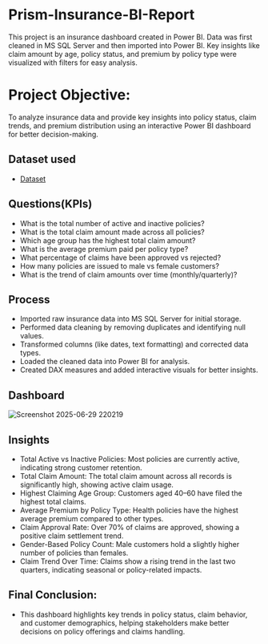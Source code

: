 # Prism-Insurance-BI-Report
This project is an insurance dashboard created in Power BI. Data was first cleaned in MS SQL Server and then imported into Power BI. Key insights like claim amount by age, policy status, and premium by policy type were visualized with filters for easy analysis.

# Project Objective:
To analyze insurance data and provide key insights into policy status, claim trends, and premium distribution using an interactive Power BI dashboard for better decision-making.

## Dataset used
- <a href="https://github.com/kunalkadu2001/Prism-Insurance-BI-Report/blob/main/InsuranceData.csv"> Dataset</a>

## Questions(KPIs)

- What is the total number of active and inactive policies?
- What is the total claim amount made across all policies?
- Which age group has the highest total claim amount?
- What is the average premium paid per policy type?
- What percentage of claims have been approved vs rejected?
- How many policies are issued to male vs female customers?
- What is the trend of claim amounts over time (monthly/quarterly)?

## Process

- Imported raw insurance data into MS SQL Server for initial storage.
- Performed data cleaning by removing duplicates and identifying null values.
- Transformed columns (like dates, text formatting) and corrected data types.
- Loaded the cleaned data into Power BI for analysis.
- Created DAX measures and added interactive visuals for better insights.


## Dashboard

![Screenshot 2025-06-29 220219](https://github.com/user-attachments/assets/7f62a26c-3a0b-4a18-a530-42fa763cef91)


## Insights

- Total Active vs Inactive Policies: Most policies are currently active, indicating strong customer retention.
- Total Claim Amount: The total claim amount across all records is significantly high, showing active claim usage.
- Highest Claiming Age Group: Customers aged 40–60 have filed the highest total claims.
- Average Premium by Policy Type: Health policies have the highest average premium compared to other types.
- Claim Approval Rate: Over 70% of claims are approved, showing a positive claim settlement trend.
- Gender-Based Policy Count: Male customers hold a slightly higher number of policies than females.
- Claim Trend Over Time: Claims show a rising trend in the last two quarters, indicating seasonal or policy-related impacts.


## Final Conclusion:
- This dashboard highlights key trends in policy status, claim behavior, and customer demographics, helping stakeholders make better decisions on policy offerings and claims handling.








